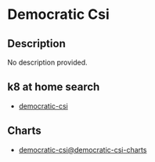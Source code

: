 # Democratic Csi

## Description

No description provided.

## k8 at home search

- [democratic-csi](https://nanne.dev/k8s-at-home-search/#/democratic-csi)

## Charts

- [democratic-csi@democratic-csi-charts](https://democratic-csi.github.io/charts/)
